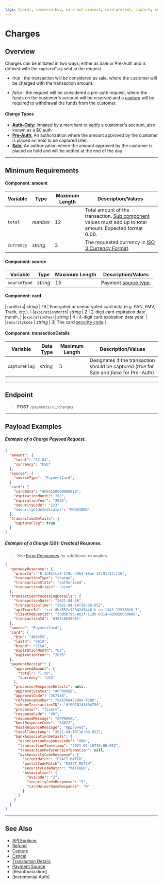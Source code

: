 ```yaml
---
tags: [carat, commerce-hub, card-not-present, card-present, capture, settle, charges]
---
```


# Charges

## Overview

Charges can be initiated in two ways; either as Sale or Pre-Auth and is defined with the `captureFlag` sent in the request.

- *true* : the transaction will be considered as sale, where the customer will be charged with the transaction amount.

- *false* : the request will be considered a pre-auth request, where the funds on the customer's account will be reserved and a [capture](Capture.md) will be required to withdrawal the funds from the customer.

#### Charge Types

- [**Auth-Only:**](../FAQs-Glossary/Glossary.md#Authorization) Inniated by a merchant to [verify](Verification.md) a customer's account, also known as a $0 auth.
- [**Pre-Auth:**](../FAQs-Glossary/Glossary.md#Pre-Auth) An authorization where the amount approved by the customer is placed on hold to be captured later.
- [**Sale:**](../FAQs-Glossary/Glossary.md#Sale) An authorization where the amount approved by the customer is placed on hold and will be settled at the end of the day.

---

## Minimum Requirements

#### Component: amount

|Variable    |  Type| Maximum Length | Description/Values|
|---------|----------|----------------|---------|
| `total` | *number* | 12 | Total amount of the transaction. [Sub component](../Master-Data/Amount-Components.md) values must add up to total amount. Expected format 0.00. |
| `currency` | *string* | 3 | The requested currency in [ISO 3 Currency Format](../Master-Data/Currency-Code.md).|

#### Component: source

Variable | Type| Maximum Length | Description/Values|
|---------|----------|----------------|---------|
|`sourceType` | *string* | 15 | Payment [source type](../Master-Data/Source-Type.md). |

#### Component: card

|`cardData`| *string* | 19 | Encrypted or unencrypted card data (e.g. PAN, EMV, Track, etc.). | 
|`expirationMonth`| *string* | 2 | 2-digit card expiration date month. |
|`expirationYear`| *string* | 4 | 4-digit card expiration date year. |
|`securityCode` | *string* | 3| The card [security code](../FAQs-Glossary/Glossary.md#security-code).|

#### Component: transactionDetails

|Variable | Data Type| Maximum Length | Description/Values |
|---------|----------|----------------|---------|
|`captureFlag` | *string* | 5 | Designates if the transaction should be captured (*true* for Sale and *false* for Pre-Auth)|

---

## Endpoint
<!-- theme: success -->
>**POST** `/payments/v1/charges`

---

## Payload Examples

<!--
type: tab
title: Request
-->

##### Example of a Charge Payload Request.

```json
{
  "amount": {
    "total": "12.04",
    "currency": "USD"
  },
  "source": {
    "sourceType": "PaymentCard",
  }
  "card": {
    "cardData": "4005550000000019",
    "expirationMonth": "02",
    "expirationYear": "2035",
    "securityCode": "123"
    "securityCodeIndicator": "PROVIDED"
  },
  "transactionDetails": {
    "captureFlag": true
  }
}
```
<!--
type: tab
title: Response
-->

##### Example of a Charge (201: Created) Response.

<!-- theme: info -->
> See [Error Responses](url) for additional examples.
```json
{
  "gatewayResponse": {
    "orderId": "R-3b83fca8-2f9c-4364-86ae-12c91f1fcf16",
    "transactionType": "charge",
    "transactionState": "authorized",
    "transactionOrigin": "ecom"
  },
  "transactionProcessingDetails": {
    "transactionDate": "2021-04-16",
    "transactionTime": "2021-04-16T16:06:05Z",
    "apiTraceId": "rrt-0bd552c12342d3448-b-ea-1142-12938318-7",
    "clientRequestId": "30dd879c-ee2f-11db-8314-0800200c9a66",
    "transactionId": "838916029301"
  },
  "source": "PaymentCard",
  "card": {
    "bin": "400555",
    "last4": "0019",
    "brand": "VISA",
    "expirationMonth": "02",
    "expirationYear": "2035"
  },
  "paymentReceipt": {
    "approvedAmount": {
      "total": "1.00",
      "currency": "USD"
    },
    "processorResponseDetails": null,
    "approvalStatus": "APPROVED",
    "approvalCode": "OK7118",
    "referenceNumber": "845366457890-TODO",
    "schemeTransactionID": "019078743804756",
    "processor": "fiserv",
    "responseCode": "00",
    "responseMessage": "APPROVAL",
    "hostResponseCode": "54022",
    "hostResponseMessage": "Approved",
    "localTimestamp": "2021-04-16T16:06:05Z",
    "bankAssociationDetails": {
      "associationResponseCode": "000",
      "transactionTimestamp": "2021-04-16T16:06:05Z",
      "transactionReferenceInformation": null,
      "avsSecurityCodeResponse": {
        "streetMatch": "EXACT_MATCH",
        "postalCodeMatch": "EXACT_MATCH",
        "securityCodeMatch": "MATCHED",
        "association": {
          "avsCode": "Z",
          "securityCodeResponse": "S",
          "cardHolderNameResponse": "M"
        }
      }
    }
  }
}
```

<!-- type: tab-end -->

---

## See Also
- [API Explorer](url)
- [Refund](Refund.md)
- [Capture](Capture.md)
- [Cancel](Cancel.md)
- [Transaction Details](../Master-Data/Transaction-Details.md)
- [Payment Source](../Guides-Info/Payment-Source/Source-Type.md)
- [Reauthorization]
- [Incremental Auth]










